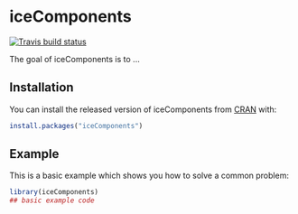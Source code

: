 
# iceComponents

<!-- badges: start -->
[![Travis build status](https://travis-ci.com/InControlofEffects/iceComponents.svg?branch=master)](https://travis-ci.com/InControlofEffects/iceComponents)
<!-- badges: end -->

The goal of iceComponents is to ...

## Installation

You can install the released version of iceComponents from [CRAN](https://CRAN.R-project.org) with:

``` r
install.packages("iceComponents")
```

## Example

This is a basic example which shows you how to solve a common problem:

``` r
library(iceComponents)
## basic example code
```

